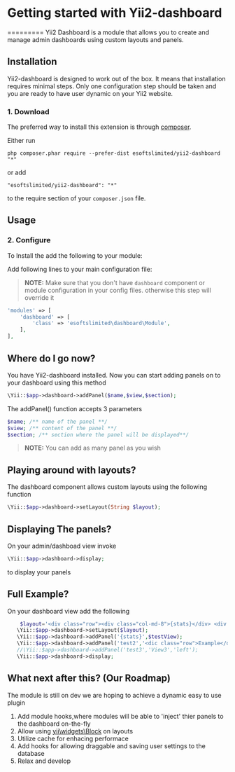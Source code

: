 # Getting started with Yii2-dashboard
=========
Yii2 Dashboard is a module that allows you to create and manage admin dashboards using custom layouts and panels.



Installation
------------
Yii2-dashboard is designed to work out of the box. It means that installation requires
minimal steps. Only one configuration step should be taken and you are ready to
have user dynamic on your Yii2 website.

### 1. Download
The preferred way to install this extension is through [composer](http://getcomposer.org/download/).

Either run

```
php composer.phar require --prefer-dist esoftslimited/yii2-dashboard "*"
```

or add

```
"esoftslimited/yii2-dashboard": "*"
```

to the require section of your `composer.json` file.


Usage
-----
### 2. Configure
To Install the add the following to your module:

Add following lines to your main configuration file:
> **NOTE:** Make sure that you don't have `dashboard` component or module configuration in your config files. otherwise this step will override it

```php
'modules' => [
    'dashboard' => [
        'class' => 'esoftslimited\dashboard\Module',
    ],
],
```
## Where do I go now?
You have Yii2-dashboard installed. Now you can start adding panels on to your dashboard using this method
```php
\Yii::$app->dashboard->addPanel($name,$view,$section);
```
The addPanel() function accepts 3 parameters

```php
$name; /** name of the panel **/
$view; /** content of the panel **/
$section; /** section where the panel will be displayed**/
```
> **NOTE:** You can add as many panel as you wish
## Playing around with layouts?
The dashboard component allows custom layouts using the following function
```php
\Yii::$app->dashboard->setLayout(String $layout);
```
## Displaying The panels?
On your admin/dashboad view invoke 
```php
\Yii::$app->dashboard->display;
```
to display your panels
## Full Example?
On your dashboard view add the following

```php
    $layout='<div class="row"><div class="col-md-8">{stats}</div> <div class="col-md-4">{test2}</div></div></div>';
   \Yii::$app->dashboard->setLayout($layout);
   \Yii::$app->dashboard->addPanel('{stats}',$testView);
   \Yii::$app->dashboard->addPanel('test2','<dic class="row">Example</div>');
   //\Yii::$app->dashboard->addPanel('test3','View3','left');
   \Yii::$app->dashboard->display;
```
## What next after this? (Our Roadmap)
The module is still on dev we are hoping to achieve a dynamic easy to use plugin 

1. Add module hooks,where modules will be able to 'inject' thier panels to the dashboard on-the-fly
2. Allow using [yii\widgets\Block](http://www.yiiframework.com/doc-2.0/yii-widgets-block.html) on layouts
3. Utilize cache for enhacing performace
4. Add hooks for allowing draggable and saving user settings to the database
5. Relax and develop

